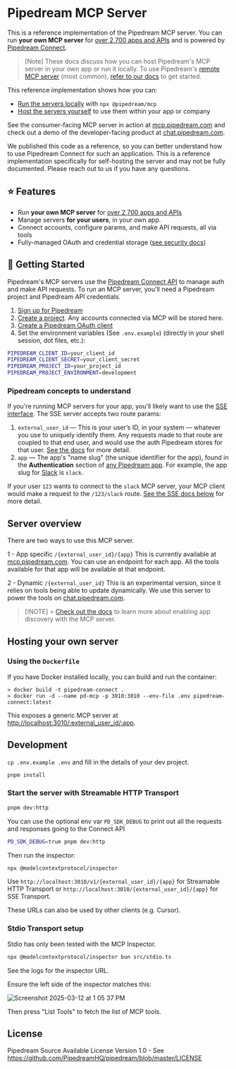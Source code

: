 # Pipedream MCP Server

This is a reference implementation of the Pipedream MCP server. You can run **your own MCP server** for [over 2,700 apps and APIs](https://pipedream.com/apps) and is powered by [Pipedream Connect](https://pipedream.com/docs/connect/).

> [Note]
> These docs discuss how you can host Pipedream's MCP server in your own app or run it locally. To use Pipedream's [remote MCP server](https://pipedream.com/docs/connect/mcp/developers) (most common), [refer to our docs](https://pipedream.com/docs/connect/mcp/developers) to get started.

This reference implementation shows how you can:

- [Run the servers locally](#running-the-server-via-npx) with `npx @pipedream/mcp`
- [Host the servers yourself](#hosting-your-own-server) to use them within your app or company

See the consumer-facing MCP server in action at [mcp.pipedream.com](https://mcp.pipedream.com) and check out a demo of the developer-facing product at [chat.pipedream.com](https://chat.pipedream.com).

We published this code as a reference, so you can better understand how to use Pipedream Connect for such
an application. This is a reference implementation specifically for self-hosting the server and may not be fully documented. Please reach out to us if you
have any questions.

## ⭐ Features

- Run **your own MCP server** for [over 2,700 apps and APIs](https://mcp.pipedream.com)
- Manage servers **for your users**, in your own app.
- Connect accounts, configure params, and make API requests, all via tools
- Fully-managed OAuth and credential storage ([see security docs](https://pipedream.com/docs/privacy-and-security/#third-party-oauth-grants-api-keys-and-environment-variables))

## 🚀 Getting Started

Pipedream's MCP servers use the [Pipedream Connect API](https://pipedream.com/docs/connect/) to manage auth and make API requests. To run an MCP server, you'll need a Pipedream project and Pipedream API credentials.

1. [Sign up for Pipedream](https://pipedream.com/auth/signup)
2. [Create a project](https://pipedream.com/docs/workflows/projects/#creating-projects). Any accounts connected via MCP will be stored here.
3. [Create a Pipedream OAuth client](https://pipedream.com/docs/rest-api/auth/#creating-an-oauth-client)
4. Set the environment variables (See `.env.example`) (directly in your shell session, dot files, etc.):

```bash
PIPEDREAM_CLIENT_ID=your_client_id
PIPEDREAM_CLIENT_SECRET=your_client_secret
PIPEDREAM_PROJECT_ID=your_project_id
PIPEDREAM_PROJECT_ENVIRONMENT=development
```

### Pipedream concepts to understand

If you're running MCP servers for your app, you'll likely want to use the [SSE interface](#sse). The SSE server accepts two route params:

1. `external_user_id` — This is your user’s ID, in your system — whatever you use to uniquely identify them. Any requests made to that route are coupled to that end user, and would use the auth Pipedream stores for that user. [See the docs](https://pipedream.com/docs/connect/api/#external-users) for more detail.
2. `app` — The app's "name slug" (the unique identifier for the app), found in the **Authentication** section of [any Pipedream app](https://pipedream.com/apps). For example, the app slug for [Slack](https://pipedream.com/apps/slack) is `slack`.

If your user `123` wants to connect to the `slack` MCP server, your MCP client would make a request to the `/123/slack` route. [See the SSE docs below](#sse) for more detail.

## Server overview

There are two ways to use this MCP server.

1 - App specific
`/{external_user_id}/{app}`
This is currently available at [mcp.pipedream.com](mcp.pipedream.com). You can use an endpoint for each app.
All the tools available for that app will be available at that endpoint.

2 - Dynamic
`/{external_user_id}`
This is an experimental version, since it relies on tools being able to update dynamically.
We use this server to power the tools on [chat.pipedream.com](https://chat.pipedream.com).

> [!NOTE] > [Check out the docs](https://pipedream.com/docs/connect/mcp/app-discovery) to learn more about enabling app discovery with the MCP server.

## Hosting your own server

### Using the `Dockerfile`

If you have Docker installed locally, you can build and run the container:

```console
> docker build -t pipedream-connect .
> docker run -d --name pd-mcp -p 3010:3010 --env-file .env pipedream-connect:latest
```

This exposes a generic MCP server at [http://localhost:3010/:external_user_id/:app](http://localhost:3010/:external_user_id/:app).

## Development

`cp .env.example .env` and fill in the details of your dev project.

```bash
pnpm install
```

### Start the server with Streamable HTTP Transport

```bash
pnpm dev:http
```

You can use the optional env var `PD_SDK_DEBUG` to print out all the requests and responses going to the Connect API

```bash
PD_SDK_DEBUG=true pnpm dev:http
```

Then run the inspector:

```bash
npx @modelcontextprotocol/inspector
```

Use `http://localhost:3010/v1/{external_user_id}/{app}` for Streamable HTTP Transport or `http://localhost:3010/{external_user_id}/{app}` for SSE Transport.

These URLs can also be used by other clients (e.g. Cursor).

### Stdio Transport setup

Stdio has only been tested with the MCP Inspector.

```bash
npx @modelcontextprotocol/inspector bun src/stdio.ts
```

See the logs for the inspector URL.

Ensure the left side of the inspector matches this:

![Screenshot 2025-03-12 at 1 05 37 PM](https://github.com/user-attachments/assets/cc650999-353c-45da-add8-7d8de867d6ed)

Then press "List Tools" to fetch the list of MCP tools.

## License

Pipedream Source Available License Version 1.0 - See https://github.com/PipedreamHQ/pipedream/blob/master/LICENSE
